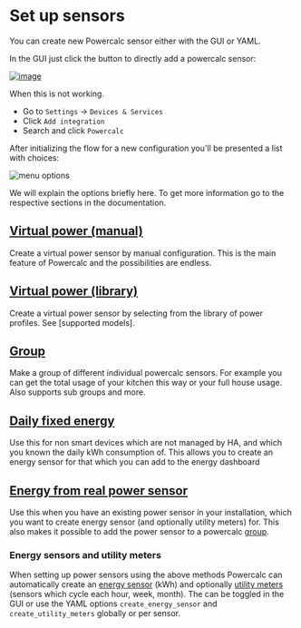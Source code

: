 # Set up sensors

You can create new Powercalc sensor either with the GUI or YAML.

In the GUI just click the button to directly add a powercalc sensor:

[![image](https://my.home-assistant.io/badges/config_flow_start.svg)](https://my.home-assistant.io/redirect/config_flow_start/?domain=powercalc)

When this is not working.

- Go to `Settings` -> `Devices & Services`
- Click `Add integration`
- Search and click `Powercalc`

After initializing the flow for a new configuration you'll be presented a list with choices:

![menu options](../img/menu_options.png)

We will explain the options briefly here. To get more information go to the respective sections in the documentation.

## [Virtual power (manual)](virtual-power-manual.md)

Create a virtual power sensor by manual configuration. This is the main feature of Powercalc and the possibilities are endless.

## [Virtual power (library)](virtual-power-library.md)

Create a virtual power sensor by selecting from the library of power profiles. See [supported models].

## [Group](group/index.md)

Make a group of different individual powercalc sensors. For example you can get the total usage of your kitchen this way or your full house usage. Also supports sub groups and more.

## [Daily fixed energy](daily-energy.md)

Use this for non smart devices which are not managed by HA, and which you known the daily kWh consumption of.
This allows you to create an energy sensor for that which you can add to the energy dashboard

## [Energy from real power sensor](real-power-sensor.md)

Use this when you have an existing power sensor in your installation, which you want to create energy sensor (and optionally utility meters) for.
This also makes it possible to add the power sensor to a powercalc [group](group/custom.md).

### Energy sensors and utility meters

When setting up power sensors using the above methods Powercalc can automatically create an [energy sensor](energy-sensor.md) (kWh) and optionally [utility meters](utility-meter.md) (sensors which cycle each hour, week, month).
The can be toggled in the GUI or use the YAML options `create_energy_sensor` and `create_utility_meters` globally or per sensor.
